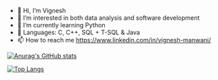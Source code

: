 - 👋 Hi, I’m Vignesh
- 👀 I’m interested in both data analysis and software development
- 🌱 I’m currently learning Python 
- 🧰 Languages: C, C++, SQL + T-SQL & Java
- 📫 How to reach me https://www.linkedin.com/in/vignesh-manwani/

<!---
vamanwani/vamanwani is a ✨ special ✨ repository because its `README.md` (this file) appears on your GitHub profile.
You can click the Preview link to take a look at your changes.
--->
[![Anurag's GitHub stats](https://github-readme-stats.vercel.app/api?username=vamanwani)](https://github.com/vamanwani/github-readme-stats)


[![Top Langs](https://github-readme-stats.vercel.app/api/top-langs/?username=vamanwani)](https://github.com/vamanwani/github-readme-stats)
